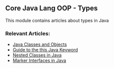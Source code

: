 ## Core Java Lang OOP - Types

This module contains articles about types in Java

### Relevant Articles: 
- [Java Classes and Objects](https://www.baeldung.com/java-classes-objects)
- [Guide to the this Java Keyword](https://www.baeldung.com/java-this)
- [Nested Classes in Java](https://www.baeldung.com/java-nested-classes)
- [Marker Interfaces in Java](https://www.baeldung.com/java-marker-interfaces)
